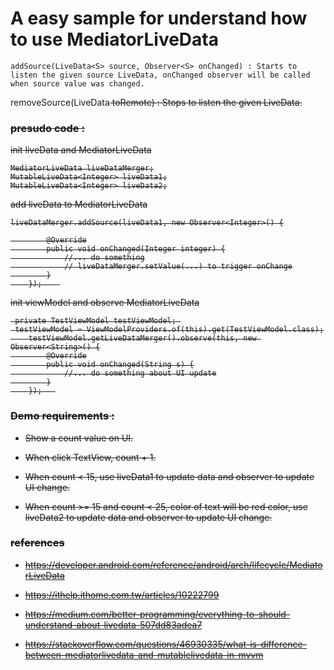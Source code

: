 # A easy sample for understand how to use MediatorLiveData

	addSource(LiveData<S> source, Observer<S> onChanged) : Starts to listen the given source LiveData, onChanged observer will be called when source value was changed.
 
 removeSource(LiveData<S> toRemote) : Stops to listen the given LiveData.

### presudo code :

init liveData and MediatorLiveData

    MediatorLiveData liveDataMerger;
    MutableLiveData<Integer> liveData1;
    MutableLiveData<Integer> liveData2;

add liveData to MediatorLiveData

    liveDataMerger.addSource(liveData1, new Observer<Integer>() {

            @Override
            public void onChanged(Integer integer) {
                //... do something
                // liveDataMerger.setValue(...) to trigger onChange
            }
        });    

init viewModel and observe MediatorLiveData

     private TestViewModel testViewModel; 
     testViewModel = ViewModelProviders.of(this).get(TestViewModel.class);
        testViewModel.getLiveDataMerger().observe(this, new Observer<String>() {
            @Override
            public void onChanged(String s) {
                //... do something about UI update
            }
        });   

### Demo requirements :

 - Show a count value on UI.

 - When click TextView, count + 1.

 - When count < 15, use liveData1 to update data and observer to update UI change.

 - When count >= 15 and count < 25, color of text will be red color, use liveData2 to update data and observer to update UI change.

### references

 - https://developer.android.com/reference/android/arch/lifecycle/MediatorLiveData
 
 - https://ithelp.ithome.com.tw/articles/10222799
 
 - https://medium.com/better-programming/everything-to-should-understand-about-livedata-507dd83adea7
 
 - https://stackoverflow.com/questions/46930335/what-is-difference-between-mediatorlivedata-and-mutablelivedata-in-mvvm
